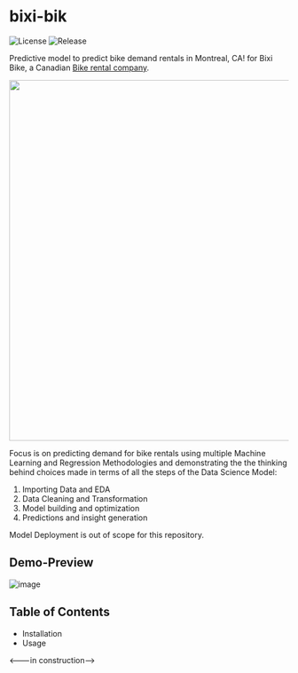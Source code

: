# bixi-bik

![License](https://img.shields.io/badge/license-GPL--3.0-orange)
![Release](https://img.shields.io/badge/release-v1.0-blue)


Predictive model to predict bike demand rentals in Montreal, CA! for Bixi Bike, a Canadian [Bike rental company](https://bixi.com/en).

<img src="https://user-images.githubusercontent.com/11264831/114998493-a25e5c80-9ebe-11eb-8e2f-45cbd2ef084d.png" width="1280" height="650">

Focus is on predicting demand for bike rentals using multiple Machine Learning and Regression Methodologies and demonstrating the the thinking behind choices made in terms of all the steps of the Data Science Model:
1. Importing Data and EDA
2. Data Cleaning and Transformation
3. Model building and optimization
4. Predictions and insight generation 

Model Deployment is out of scope for this repository. 

##

## Demo-Preview

![image](https://user-images.githubusercontent.com/11264831/114997045-15ff6a00-9ebd-11eb-8e1e-3bb7914fa45c.png)


## Table of  Contents

 * Installation
 * Usage
 
 <---in construction-->
